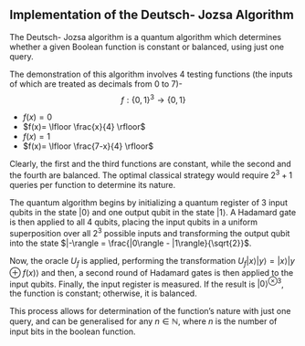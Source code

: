 ## Implementation of the Deutsch- Jozsa Algorithm

The Deutsch- Jozsa algorithm is a quantum algorithm which determines whether a given Boolean function is constant or balanced, using just one query.

The demonstration of this algorithm involves 4 testing functions (the inputs of which are treated as decimals from $0$ to $7$)- $$f: \{0,1\}^3 \rightarrow \{0,1\}$$

- $f(x)= 0$
- $f(x)= \lfloor \frac{x}{4} \rfloor$
- $f(x)= 1$
- $f(x)= \lfloor \frac{7-x}{4} \rfloor$

Clearly, the first and the third functions are constant, while the second and the fourth are balanced. The optimal classical strategy would require $2^3 +1$ queries per function to determine its nature.

The quantum algorithm begins by initializing a quantum register of $3$ input qubits in the state $|0\rangle$ and one output qubit in the state $|1\rangle$. A Hadamard gate is then applied to all $4$ qubits, placing the input qubits in a uniform superposition over all $2^3$ possible inputs and transforming the output qubit into the state $|-\rangle = \frac{|0\rangle - |1\rangle}{\sqrt{2}}$. 

Now, the oracle $U_f$ is applied, performing the transformation $U_f |x\rangle|y\rangle = |x\rangle|y \oplus f(x)\rangle$ and then, a second round of Hadamard gates is then applied to the input qubits. Finally, the input register is measured. If the result is $|0\rangle^{\otimes 3}$, the function is constant; otherwise, it is balanced. 

This process allows for determination of the function’s nature with just one query, and can be generalised for any $n \in \mathbb N$, where $n$ is the number of input bits in the boolean function.